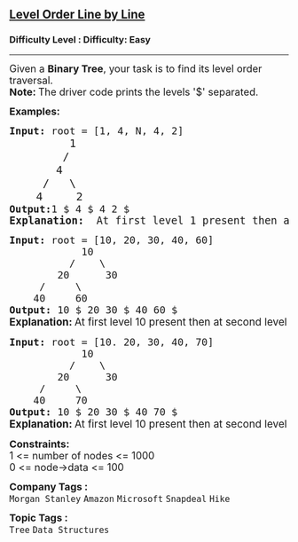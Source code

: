 <h2><a href="https://www.geeksforgeeks.org/problems/level-order-traversal-line-by-line/1?itm_source=geeksforgeeks&itm_medium=article&itm_campaign=practice_card">Level Order Line by Line</a></h2><h3>Difficulty Level : Difficulty: Easy</h3><hr><div class="problems_problem_content__Xm_eO"><p><span style="font-size: 18px;">Given a <strong>Binary Tree</strong>, your task is to find its level order traversal.<br><strong>Note:&nbsp;</strong>The driver code prints the levels '$' separated.<br></span></p>
<p><span style="font-size: 18px;"><strong>Examples:</strong></span></p>
<pre><span style="font-size: 18px;"><strong>Input:</strong> root = [1, 4, N, 4, 2]
&nbsp; &nbsp; &nbsp; &nbsp;   </span><span style="font-size: 20px;">1
 &nbsp; &nbsp; &nbsp; &nbsp;/
 &nbsp; &nbsp;&nbsp; &nbsp;4
 &nbsp; &nbsp; /&nbsp; &nbsp;\
 &nbsp; &nbsp;4&nbsp; &nbsp;  2</span><span style="font-size: 18px;">
<strong>Output:</strong>1 $ 4 $ 4 2 $</span>
<span style="font-size: 14pt;"><strong>Explanation:  </strong>At first level 1 present then at second level 4 present then at third level 4 2 present.</span></pre>
<pre><span style="font-size: 18px;"><strong>Input:</strong> root = [10, 20, 30, 40, 60]
&nbsp;&nbsp;&nbsp;&nbsp;&nbsp;&nbsp;&nbsp;&nbsp;&nbsp;&nbsp;&nbsp; 10
 &nbsp;&nbsp;&nbsp;&nbsp;     /&nbsp;&nbsp;&nbsp; \
 &nbsp;&nbsp;&nbsp;&nbsp;&nbsp;&nbsp;&nbsp;20&nbsp;&nbsp;&nbsp;&nbsp;&nbsp;&nbsp;30
 &nbsp;&nbsp;&nbsp; /&nbsp;&nbsp;&nbsp;&nbsp;&nbsp;\
 &nbsp;&nbsp; 40&nbsp;&nbsp;&nbsp;&nbsp; 60
<strong>Output: </strong>10 $ 20 30 $ 40 60 $<br></span><strong style="font-size: 14pt; font-family: -apple-system, BlinkMacSystemFont, 'Segoe UI', Roboto, Oxygen, Ubuntu, Cantarell, 'Open Sans', 'Helvetica Neue', sans-serif;">Explanation: </strong><span style="font-size: 14pt; font-family: -apple-system, BlinkMacSystemFont, 'Segoe UI', Roboto, Oxygen, Ubuntu, Cantarell, 'Open Sans', 'Helvetica Neue', sans-serif;">At first level 10 present then at second level 20 30 present then at third level 40 60 present.</span></pre>
<pre><span style="font-size: 18px;"><strong>Input:</strong> root = [10. 20, 30, 40, 70]
 &nbsp;&nbsp;&nbsp;&nbsp;&nbsp;&nbsp;&nbsp;&nbsp;&nbsp;&nbsp; 10
 &nbsp;&nbsp;&nbsp;&nbsp;     /&nbsp;&nbsp;&nbsp; \
 &nbsp;&nbsp;&nbsp;&nbsp;&nbsp;&nbsp;&nbsp;20&nbsp;&nbsp;&nbsp;&nbsp;&nbsp;&nbsp;30
 &nbsp;&nbsp;&nbsp; /&nbsp;&nbsp;&nbsp;&nbsp;&nbsp;\
 &nbsp;&nbsp; 40&nbsp;&nbsp;&nbsp;&nbsp; 70
<strong>Output: </strong>10 $ 20 30 $ 40 70 $<br></span><strong style="font-size: 14pt; font-family: -apple-system, BlinkMacSystemFont, 'Segoe UI', Roboto, Oxygen, Ubuntu, Cantarell, 'Open Sans', 'Helvetica Neue', sans-serif;">Explanation: </strong><span style="font-size: 14pt; font-family: -apple-system, BlinkMacSystemFont, 'Segoe UI', Roboto, Oxygen, Ubuntu, Cantarell, 'Open Sans', 'Helvetica Neue', sans-serif;">At first level 10 present then at second level 20 30 present then at third level 40 70 present.</span></pre>
<p><span style="font-size: 18px;"><strong>Constraints:</strong><br>1 &lt;= number of nodes &lt;= 1000<br>0 &lt;= node-&gt;data &lt;= 100</span></p></div><p><span style=font-size:18px><strong>Company Tags : </strong><br><code>Morgan Stanley</code>&nbsp;<code>Amazon</code>&nbsp;<code>Microsoft</code>&nbsp;<code>Snapdeal</code>&nbsp;<code>Hike</code>&nbsp;<br><p><span style=font-size:18px><strong>Topic Tags : </strong><br><code>Tree</code>&nbsp;<code>Data Structures</code>&nbsp;